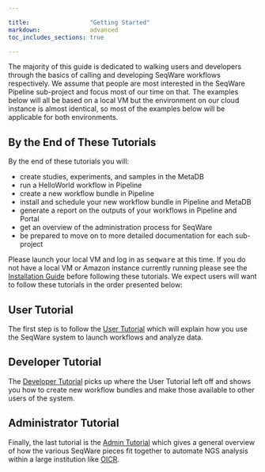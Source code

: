 ```yaml
---

title:                 "Getting Started"
markdown:              advanced
toc_includes_sections: true

---
```


The majority of this guide is dedicated to walking users and developers through the basics of calling and developing SeqWare workflows respectively. We assume that people are most interested in the SeqWare Pipeline sub-project and focus most of our time on that.  The examples below will all be based on a local VM but the environment on our cloud instance is almost identical, so most of the examples below will be applicable for both environments.

## By the End of These Tutorials

<!--
Take a look at the "Workflow Development Tutorials" on the internal wiki to make sure we've covered all items in the tutorials below.
-->

By the end of these tutorials you will:

* create studies, experiments, and samples in the MetaDB
* run a HelloWorld workflow in Pipeline
* create a new workflow bundle in Pipeline
* install and schedule your new workflow bundle in Pipeline and MetaDB
* generate a report on the outputs of your workflows in Pipeline and Portal
* get an overview of the administration process for SeqWare
* be prepared to move on to more detailed documentation for each sub-project

Please launch your local VM and log in as <kbd>seqware</kbd> at this time. If
you do not have a local VM or Amazon instance currently running please see the
[Installation Guide](/docs/2-installation/) before following these tutorials.
We expect users will want to follow these tutorials in the order presented
below:

## User Tutorial

The first step is to follow the [User
Tutorial](/docs/3-getting-started/user-tutorial/) which will explain how you
use the SeqWare system to launch workflows and analyze data.

## Developer Tutorial

The [Developer Tutorial](/docs/3-getting-started/developer-tutorial/) picks up
where the User Tutorial left off and shows you how to create new workflow
bundles and make those available to other users of the system.

## Administrator Tutorial

Finally, the last tutorial is the [Admin
Tutorial](/docs/3-getting-started/admin-tutorial/) which gives a general
overview of how the various SeqWare pieces fit together to automate NGS
analysis within a large institution like [OICR](http://oicr.on.ca).
